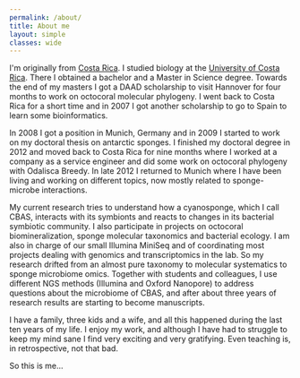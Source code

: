 ```yaml
---
permalink: /about/
title: About me
layout: simple
classes: wide
---
```


I'm originally from [Costa Rica](https://en.wikipedia.org/wiki/Costa_Rica). I studied biology at the [University of Costa Rica](https://en.wikipedia.org/wiki/University_of_Costa_Rica). There I obtained a bachelor and a Master in Science degree. Towards the end of my masters I got a DAAD scholarship to visit Hannover for four months to work on octocoral molecular phylogeny. I went back to Costa Rica for a short time and in 2007 I got another scholarship to go to Spain to learn some bioinformatics.

In 2008 I got a position in Munich, Germany and in 2009 I started to work on my doctoral thesis on antarctic sponges. I finished my doctoral degree in 2012 and moved back to Costa Rica for nine months where I worked at a company as a service engineer and did some work on octocoral phylogeny with Odalisca Breedy. In late 2012 I returned to Munich where I have been living and working on different topics, now mostly related to sponge-microbe interactions.

My current research tries to understand how a cyanosponge, which I call CBAS, interacts with its symbionts and reacts to changes in its bacterial symbiotic community. I also participate in projects on octocoral biomineralization, sponge molecular taxonomics and bacterial ecology. I am also in charge of our small Illumina MiniSeq and of coordinating most projects dealing with genomics and transcriptomics in the lab. So my research drifted from an almost pure taxonomy to molecular systematics to sponge microbiome omics. Together with students and colleagues, I use different NGS methods (Illumina and Oxford Nanopore) to address questions about the microbiome of CBAS, and after about three years of research results are starting to become manuscripts.

I have a family, three kids and a wife, and all this happened during the last ten years of my life. I enjoy my work, and although I have had to struggle to keep my mind sane I find very exciting and very gratifying. Even teaching is, in retrospective, not that bad.

So this is me...
